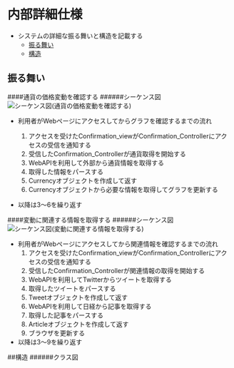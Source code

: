 # 内部詳細仕様
- システムの詳細な振る舞いと構造を記載する
	- [振る舞い](http://localhost:8888/regulus_docs/internal_detail.html#id2)
	- [構造](http://localhost:8888/regulus_docs/internal_detail.html)

## 振る舞い
####通貨の価格変動を確認する
######シーケンス図
![](http://localhost:8888/regulus_docs/_images/sequence_graph_detail.jpg "シーケンス図(通貨の価格変動を確認する)")

- 利用者がWebページにアクセスしてからグラフを確認するまでの流れ
	1. アクセスを受けたConfirmation_viewがConfirmation_Controllerにアクセスの受信を通知する
	2. 受信したConfirmation_Controllerが通貨取得を開始する
	3. WebAPIを利用して外部から通貨情報を取得する
	4. 取得した情報をパースする
	5. Currencyオブジェクトを作成して返す
	6. Currencyオブジェクトから必要な情報を取得してグラフを更新する

- 以降は3〜6を繰り返す

####変動に関連する情報を取得する
######シーケンス図
![](http://localhost:8888/regulus_docs/_images/sequence_info_detail.jpg "シーケンス図(変動に関連する情報を取得する)")

- 利用者がWebページにアクセスしてから関連情報を確認するまでの流れ
	1. アクセスを受けたConfirmation_viewがConfirmation_Controllerにアクセスの受信を通知する
	2. 受信したConfirmation_Controllerが関連情報の取得を開始する
	3. WebAPIを利用してTwitterからツイートを取得する
	4. 取得したツイートをパースする
	5. Tweetオブジェクトを作成して返す
	6. WebAPIを利用して日経から記事を取得する
	7. 取得した記事をパースする
	8. Articleオブジェクトを作成して返す
	9. ブラウザを更新する
- 以降は3〜9を繰り返す

##構造
######クラス図